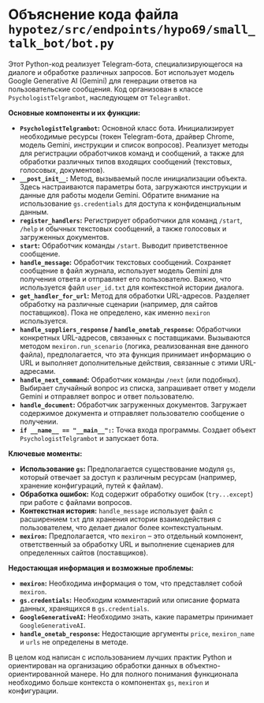 # Объяснение кода файла `hypotez/src/endpoints/hypo69/small_talk_bot/bot.py`

Этот Python-код реализует Telegram-бота, специализирующегося на диалоге и обработке различных запросов. Бот использует модель Google Generative AI (Gemini) для генерации ответов на пользовательские сообщения.  Код организован в классе `PsychologistTelgrambot`, наследующем от `TelegramBot`.

**Основные компоненты и их функции:**

* **`PsychologistTelgrambot`:**  Основной класс бота.  Инициализирует необходимые ресурсы (токен Telegram-бота, драйвер Chrome, модель Gemini, инструкции и список вопросов).  Реализует методы для регистрации обработчиков команд и сообщений, а также для обработки различных типов входящих сообщений (текстовых, голосовых, документов).
* **`__post_init__`:**  Метод, вызываемый после инициализации объекта. Здесь настраиваются параметры бота, загружаются инструкции и данные для работы модели Gemini. Обратите внимание на использование `gs.credentials` для доступа к конфиденциальным данным.
* **`register_handlers`:**  Регистрирует обработчики для команд `/start`, `/help` и обычных текстовых сообщений, а также голосовых и загруженных документов.
* **`start`:** Обработчик команды `/start`. Выводит приветственное сообщение.
* **`handle_message`:** Обработчик текстовых сообщений. Сохраняет сообщение в файл журнала, использует модель Gemini для получения ответа и отправляет его пользователю. Важно, что используется файл `user_id.txt` для контекстной истории диалога.
* **`get_handler_for_url`:** Метод для обработки URL-адресов.  Разделяет обработку на различные сценарии (например, для сайтов поставщиков). Пока не определено, как именно `mexiron` используется.
* **`handle_suppliers_response` / `handle_onetab_response`:** Обработчики конкретных URL-адресов, связанных с поставщиками. Вызываются методом `mexiron.run_scenario` (логика, реализованная вне данного файла), предполагается, что эта функция принимает информацию о URL и выполняет дополнительные действия, связанные с этими URL-адресами.
* **`handle_next_command`:** Обработчик команды `/next` (или подобных). Выбирает случайный вопрос из списка, запрашивает ответ у модели Gemini и отправляет вопрос и ответ пользователю.
* **`handle_document`:** Обработчик загруженных документов.  Загружает содержимое документа и отправляет пользователю сообщение о получении.
* **`if __name__ == "__main__":`:** Точка входа программы. Создает объект `PsychologistTelgrambot` и запускает бота.

**Ключевые моменты:**

* **Использование `gs`:**  Предполагается существование модуля `gs`, который отвечает за доступ к различным ресурсам (например, хранение конфигураций, путей к файлам).
* **Обработка ошибок:**  Код содержит обработку ошибок (`try...except`) при работе с файлами вопросов.
* **Контекстная история:** `handle_message` использует файл с расширением `txt` для хранения истории взаимодействия с пользователем, что делает диалог более контекстуальным.
* **`mexiron`:**  Предполагается, что `mexiron` – это отдельный компонент, ответственный за обработку URL и выполнение сценариев для определенных сайтов (поставщиков).

**Недостающая информация и возможные проблемы:**

* **`mexiron`:**  Необходима информация о том, что представляет собой `mexiron`.
* **`gs.credentials`:**  Необходим комментарий или описание формата данных, хранящихся в `gs.credentials`.
* **`GoogleGenerativeAI`:**  Необходимо знать, какие параметры принимает `GoogleGenerativeAI`.
* **`handle_onetab_response`:** Недостающие аргументы `price`, `mexiron_name` и `urls` не определены в методе.

В целом код написан с использованием лучших практик Python и ориентирован на организацию обработки данных в объектно-ориентированной манере. Но для полного понимания функционала необходимо больше контекста о компонентах `gs`, `mexiron` и конфигурации.